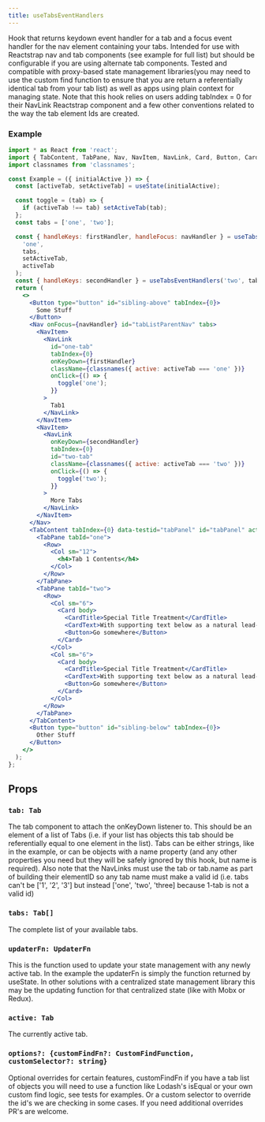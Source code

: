 ```yaml
---
title: useTabsEventHandlers
---
```


Hook that returns keydown event handler for a tab and a focus event handler for the nav element containing your tabs. Intended for use with Reactstrap nav and tab components (see example for full list) but should be configurable if you are using alternate tab components. Tested and compatible with proxy-based state management libraries(you may need to use the custom find function to ensure that you are return a referentially identical tab from your tab list) as well as apps using plain context for managing state. Note that this hook relies on users adding tabIndex = 0 for their NavLink Reactstrap component and a few other conventions related to the way the tab element Ids are created. 

### Example

```jsx
import * as React from 'react';
import { TabContent, TabPane, Nav, NavItem, NavLink, Card, Button, CardTitle, CardText, Row, Col } from 'reactstrap';
import classnames from 'classnames';

const Example = ({ initialActive }) => {
  const [activeTab, setActiveTab] = useState(initialActive);

  const toggle = (tab) => {
    if (activeTab !== tab) setActiveTab(tab);
  };
  const tabs = ['one', 'two'];

  const { handleKeys: firstHandler, handleFocus: navHandler } = useTabsEventHandlers(
    'one',
    tabs,
    setActiveTab,
    activeTab
  );
  const { handleKeys: secondHandler } = useTabsEventHandlers('two', tabs, setActiveTab, activeTab);
  return (
    <>
      <Button type="button" id="sibling-above" tabIndex={0}>
        Some Stuff
      </Button>
      <Nav onFocus={navHandler} id="tabListParentNav" tabs>
        <NavItem>
          <NavLink
            id="one-tab"
            tabIndex={0}
            onKeyDown={firstHandler}
            className={classnames({ active: activeTab === 'one' })}
            onClick={() => {
              toggle('one');
            }}
          >
            Tab1
          </NavLink>
        </NavItem>
        <NavItem>
          <NavLink
            onKeyDown={secondHandler}
            tabIndex={0}
            id="two-tab"
            className={classnames({ active: activeTab === 'two' })}
            onClick={() => {
              toggle('two');
            }}
          >
            More Tabs
          </NavLink>
        </NavItem>
      </Nav>
      <TabContent tabIndex={0} data-testid="tabPanel" id="tabPanel" activeTab={activeTab}>
        <TabPane tabId="one">
          <Row>
            <Col sm="12">
              <h4>Tab 1 Contents</h4>
            </Col>
          </Row>
        </TabPane>
        <TabPane tabId="two">
          <Row>
            <Col sm="6">
              <Card body>
                <CardTitle>Special Title Treatment</CardTitle>
                <CardText>With supporting text below as a natural lead-in to additional content.</CardText>
                <Button>Go somewhere</Button>
              </Card>
            </Col>
            <Col sm="6">
              <Card body>
                <CardTitle>Special Title Treatment</CardTitle>
                <CardText>With supporting text below as a natural lead-in to additional content.</CardText>
                <Button>Go somewhere</Button>
              </Card>
            </Col>
          </Row>
        </TabPane>
      </TabContent>
      <Button type="button" id="sibling-below" tabIndex={0}>
        Other Stuff
      </Button>
    </>
  );
};

```

## Props

### `tab: Tab`

The tab component to attach the onKeyDown listener to. This should be an element of a list of Tabs (i.e. if your list has objects this tab should be referentially equal to one element in the list). Tabs can be either strings, like in the example, or can be objects with a name property (and any other properties you need but they will be safely ignored by this hook, but name is required). Also note that the NavLinks must use the tab or tab.name as part of building their elementID so any tab name must make a valid id (i.e. tabs can't be ['1', '2', '3'] but instead ['one', 'two', 'three] because 1-tab is not a valid id)

### `tabs: Tab[]`

The complete list of your available tabs.


### `updaterFn: UpdaterFn`

This is the function used to update your state management with any newly active tab. In the example the updaterFn is simply the function returned by useState. In other solutions with a centralized state management library this may be the updating function for that centralized state (like with Mobx or Redux).

### `active: Tab`

The currently active tab.

### `options?: {customFindFn?: CustomFindFunction, customSelector?: string}`

Optional overrides for certain features, customFindFn if you have a tab list of objects you will need to use a function like Lodash's isEqual or your own custom find logic, see tests for examples. Or a custom selector to override the id's we are checking in some cases. If you need additional overrides PR's are welcome.